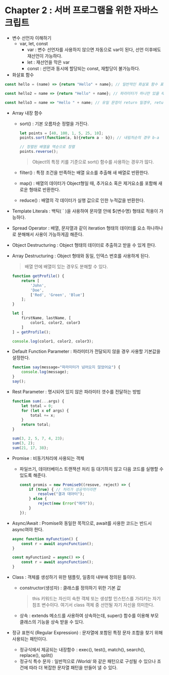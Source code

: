 # Chapter 2 : 서버 프로그램을 위한 자바스크립트

* 변수 선언자 이해하기
    * var, let, const
        * var : 변수 선언자를 사용하지 않으면 자동으로 var이 된다, 선언 이후에도 재선언이 가능하다.
        * let : 재선언을 막은 var
        * const : 선언과 동시에 할당되는 const, 재할당이 불가능하다.
* 화살표 함수
```js
const hello = (name) => {return "Hello" + name}; // 일반적인 화살표 함수 표현

const hello2 = name => {return "Hello" + name}; // 파라미터가 하나만 있을 때 주변 괄효 생략 가능

const hello3 = name => "Hello " + name; // 유일 문장이 return 일경우, returm과 중괄호 생략 가능
```

* Array 내장 함수
    * sort() : 기본 오름차순 정렬을 가진다.
        ```js
        let points = [40, 100, 1, 5, 25, 10];
        points.sort(function(a, b){return a - b}); // 내림차순의 경우 b-a

        // 정렬된 배열을 역순으로 정렬
        points.reverse();
        ``` 
        > Object의 특정 키를 기준으로 sort() 함수를 사용하는 경우가 많다.

    * filter() : 특정 조건을 만족하는 배열 요소를 추출해 새 배열로 반환한다.
    * map() : 배열의 데이터가 Object형일 때, 추가요소 혹은 제거요소를 포함해 새로운 형태로 반환한다.
    * reduce() : 배열의 각 데이터가 실행 값으로 인한 누적값을 반환한다.

* Template Literals : 백틱( ` )을 사용하여 문자열 안에 ${변수명} 형태로 적용이 가능하다.

* Spread Operator : 배열, 문자열과 같이 iteration 형태의 데이터를 요소 하나하나로 분해해서 사용이 가능하게끔 해준다.

* Object Destructuring : Object 형태의 데이터로 추출하고 받을 수 있게 한다.

* Array Destructuring : Object 형태와 동일, 인덱스 번호를 사용하게 된다.
    > 배열 안에 배열이 있는 경우도 분해할 수 있다.
    ```js
    function getProfile() {
        return [
            'John',
            'Doe',
            ['Red', 'Green', 'Blue']
        ];
    }

    let [
        firstName, lastName, [
            color1, color2, color3
        ]
    ] = getProfile();

    console.log(color1, color2, color3);
    ```

* Default Function Parameter : 파라미터가 전달되지 않을 경우 사용할 기본값을 설정한다.
    ```js
    function say(message="파라미터가 넘어오지 않았어요") {
        console.log(message);
    }
    say();
    ```

* Rest Parameter : 명시되어 있지 않은 파라미터 갯수를 전달하는 방법
    ```js
    function sum(...args) {
        let total = 0;
        for (let x of args) {
            total += x;
        }
        return total;
    }

    sum(3, 2, 5, 7, 4, 23);
    sum(3, 2);
    sum(21, 17, 38);
    ```

* Promise : 비동기처리에 사용되는 객체
    * 파일쓰기, 데이터베이스 트랜잭션 처리 등 대기하지 않고 다음 코드를 실행할 수 있도록 해준다.
        ```js
        const promis = new Promise9((resove, reject) => {
            if (true) { // 처리가 성공적이라면
                resolve("결과 데아터");
            } else {
                reject(new Error("에러"));
            }
        });
        ```

* Async/Await : Promise와 동일한 목적으로, await를 사용한 코드는 반드시 async여야 한다.
    ```js
    async function myFunction() {
        const r = await asyncFunction();
    }

    const myFunction2 = async() => {
        const r = await asyncFunction();
    }
    ```

* Class : 객체를 생성하기 위한 템플릿, 일종의 내부에 정의된 틀이다.
    * constructor(생성자) : 클래스를 정의하기 위한 기본 값
        > this 키워드는 자신이 속한 객체 또는 생성할 인스턴스를 가리키는 자기 참조 변수이다. 여기서 class 객체 중 선언될 자기 자신을 의미한다.
    * 상속 : extends 메소드를 사용하여 상속하는데, super() 함수를 이용해 부모 클래스의 기능을 상속 받을 수 있다.

* 정규 표현식 (Regular Expression) : 문자열에 포함된 특정 문자 조합을 찾기 위해 사용되는 패턴이다.
    * 정규식에서 제공되는 내장함수 : exec(), test(), match(), search(), replace(), split()
    * 정규식 특수 문자 : 일반적으로 /World/ 와 같은 패턴으로 구성될 수 있으나 조건에 따라 더 복잡한 문자열 패턴을 만들어 낼 수 있다.